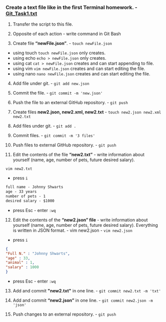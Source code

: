 ### Create a text file like in the first Terminal homework. - [Git_Task1.txt]()

1. Transfer the script to this file.

2. Opposite of each action - write command in Git Bash

3. Create file __“newFile.json”__. - ```touch newFile.json```
+ using touch ```touch newFile.json``` only creates. 
+ using echo ```echo > newFile.json``` only creates. 
+ using cat ```cat > newFile.json``` creates and can start appending to file. 
+ using vim ```vim newFile.json``` creates and can start editing the file.
+ using nano ```nano newFile.json``` creates and can start editing the file.

4. Add file under git. - ```git add new.json```

5. Commit the file. - ```git commit -m 'new.json'```

6. Push the file to an external GitHub repository. - ```git push```

7. Create files __new2.json, new2.xml, new2.txt__ - ```touch new2.json new2.xml new2.txt```

8. Add files under git. - ```git add .```

9. Commit files. - ```git commit -m '3 files'```

10. Push files to external GitHub repository. - ```git push```

11. Edit the contents of the file __“new2.txt”__ - write information about yourself (name, age, number of pets, future desired salary).

```vim new2.txt```
 - press ```i```
```txt
full name - Johnny Shwarts
age - 33 years 
number of pets - 1
desired salary - $1000
```
- press Esc - enter ```:wq```

12. Edit the contents of the __“new2.json” file__ - write information about yourself (name, age, number of pets, future desired salary). Everything is written in JSON format. - vim new2.json - ```vim new2.json``` 

- press ```i```

```Json
{
"Full N." : "Johnny Shwarts", 
"age" : 33, 
"animal" : 1, 
"salary" : 1000
}
```
- press Esc - enter ```:wq```

13. Add and commit __"new2.txt"__ in one line. - ```git commit new2.txt -m 'txt'```

14. Add and commit __“new2.json”__ in one line. - ```git commit new2.json -m 'json'```

15. Push changes to an external repository. - ```git push```

